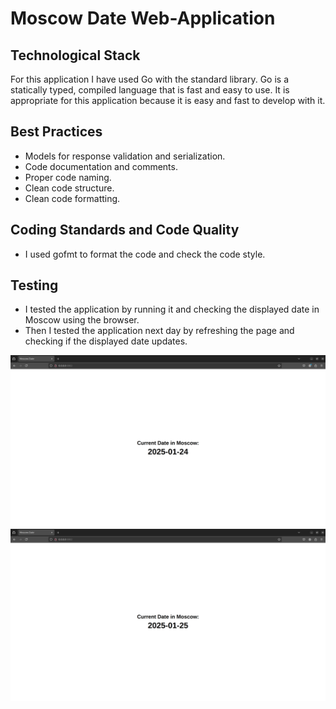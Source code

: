 # Moscow Date Web-Application

## Technological Stack

For this application I have used Go with the standard library.
Go is a statically typed, compiled language that is fast and easy to use.
It is appropriate for this application because it is easy and fast to develop with it.

## Best Practices

- Models for response validation and serialization.
- Code documentation and comments.
- Proper code naming.
- Clean code structure.
- Clean code formatting.

## Coding Standards and Code Quality

- I used gofmt to format the code and check the code style.

## Testing

- I tested the application by running it and checking the displayed date in Moscow using the browser.
- Then I tested the application next day by refreshing the page and checking if the displayed date updates.

![First Opening](img/app_go_hand_test_1.png)
![Second Opening](img/app_go_hand_test_2.png)
